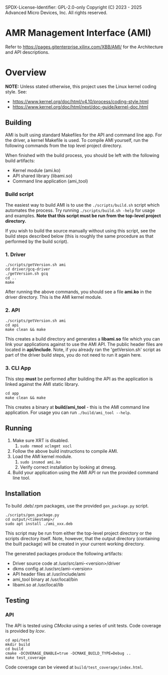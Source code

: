 SPDX-License-Identifier: GPL-2.0-only
Copyright (C) 2023 - 2025 Advanced Micro Devices, Inc. All rights reserved.

# AMR Management Interface (AMI)

Refer to https://pages.gitenterprise.xilinx.com/XBB/AMI/ for the Architecture and API descriptions.

# Overview

**NOTE:** Unless stated otherwise, this project uses the Linux kernel coding style.
See:

* https://www.kernel.org/doc/html/v4.10/process/coding-style.html
* https://www.kernel.org/doc/html/next/doc-guide/kernel-doc.html

## Building

AMI is built using standard Makefiles for the API and command line app. For the driver, a kernel Makefile is used.
To compile AMI yourself, run the following commands from the top level project directory.

When finished with the build process, you should be left with the following build artifacts:

* Kernel module (ami.ko)
* API shared library (libami.so)
* Command line application (ami_tool)

### Build script

The easiest way to build AMI is to use the `./scripts/build.sh` script which automates the process.
Try running `./scripts/build.sh -help` for usage and examples. **Note that this script must be run from the top-level
project directory.**

If you wish to build the source manually without using this script, see the build steps
described below (this is roughly the same procedure as that performed by the build script).

### 1. Driver

```
./scripts/getVersion.sh ami
cd driver/gcq-driver
./getVersion.sh gcq
cd ..
make
```

After running the above commands, you should see a file **ami.ko** in the driver directory. This is the AMI kernel module.

### 2. API

```
./scripts/getVersion.sh ami
cd api
make clean && make
```

This creates a build directory and generates a **libami.so** file which you can link your applications against to use the
AMI API. The public header files are located in **api/include**. Note, if you already ran the 'getVersion.sh' script as
part of the driver build steps, you do not need to run it again here.

### 3. CLI App

This step **must** be performed after building the API as the application is linked against the AMI static library.

```
cd app
make clean && make
```

This creates a binary at **build/ami_tool** - this is the AMI command line application.
For usage you can run `./build/ami_tool --help`.

## Running

1. Make sure XRT is disabled.
   1. `sudo rmmod xclmgmt xocl`
2. Follow the above build instructions to compile AMI.
3. Load the AMI kernel module.
   1. `sudo insmod ami.ko`
   2. Verify correct installation by looking at dmesg.
4. Build your application using the AMI API or run the provided command line tool.

## Installation

To build .deb/.rpm packages, use the provided `gen_package.py` script.

```
./scripts/gen_package.py
cd output/<timestamp>/
sudo apt install ./ami_xxx.deb
```

This script may be run from either the top-level project directory or the scripts directory itself. Note, however,
that the output directory (containing the built package) will be created in your current working directory.

The generated packages produce the following artifacts:

 * Driver source code at /usr/src/ami-\<version\>/driver
 * dkms config at /usr/src/ami-\<version\>
 * API header files at /usr/include/ami
 * ami_tool binary at /usr/local/bin
 * libami.so at /usr/local/lib

## Testing

### API

The API is tested using *CMocka* using a series of unit tests. Code coverage is provided by *lcov*.

```
cd api/test
mkdir build
cd build
cmake -DCOVERAGE_ENABLE=true -DCMAKE_BUILD_TYPE=Debug ..
make test_coverage
```

Code coverage can be viewed at `build/test_coverage/index.html`.
